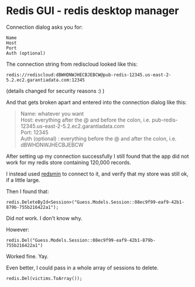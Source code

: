 # Redis GUI - redis desktop manager

Connection dialog asks you for:

    Name
    Host 
    Port 
    Auth (optional)

The connection string from rediscloud looked like this:

    redis://rediscloud:dBWHDNWJHECBJEBCW@pub-redis-12345.us-east-2-5.2.ec2.garantiadata.com:12345

(details changed for security reasons :) )    
    
And that gets broken apart and entered into the connection dialog like this:

> Name: whatever you want<br />
> Host: everything after the @ and before the colon, i.e. pub-redis-12345.us-east-2-5.2.ec2.garantiadata.com<br />
> Port: 12345<br />
> Auth (optional) : everything before the @ and after the colon, i.e. dBWHDNWJHECBJEBCW


After setting up my connection successfully I still found that the app did not work for my redis store containing 120,000 records.

I instead used [redsmin](https://www.redsmin.com/) to connect to it, and verify that my store was still ok, if a little large.

Then I found that:

    redis.DeleteById<Session>("Guess.Models.Session::08ec9f99-eaf9-42b1-879b-755b216422a1");
    
Did *not* work. I don't know why.

However:

    redis.Del("Guess.Models.Session::08ec9f99-eaf9-42b1-879b-755b216422a1")
    
Worked fine. Yay.

Even better, I could pass in a whole array of sessions to delete.

    redis.Del(victims.ToArray());
